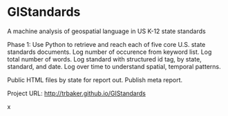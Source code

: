 # GIStandards
A machine analysis of geospatial language in US K-12 state standards

Phase 1:
Use Python to retrieve and reach each of five core U.S. state standards documents.
Log number of occurence from keyword list.
Log total number of words.
Log standard with structured id tag, by state, standard, and date.
Log over time to understand spatial, temporal patterns.

Public HTML files by state for report out.
Publish meta report.

Project URL: http://trbaker.github.io/GIStandards


x
